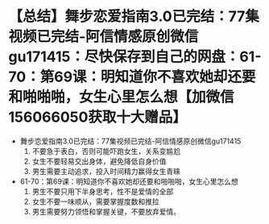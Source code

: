 # 【总结】舞步恋爱指南3.0已完结：77集视频已完结-阿信情感原创微信gu171415：尽快保存到自己的网盘：61-70：第69课：明知道你不喜欢她却还要和啪啪啪，女生心里怎么想【加微信156066050获取十大赠品】

-   舞步恋爱指南3.0已完结：77集视频已完结-阿信情感原创微信gu171415
    1.  不要急于表白，否则可能吓跑女生，关系变尴尬
    2.  女生不要轻易交出身体，避免降低自身价值
    3.  男生需要主动追求，投入时间精力赢得女生青睐
-   61-70：第69课：明知道你不喜欢她却还要和啪啪啪，女生心里怎么想
    1.  男生不要只用下半身思考，性不是爱情的全部
    2.  女生不要一味顺从，需要掌握度数和推拉
    3.  男生需要努力领悟和掌握关键，不要放弃爱情。